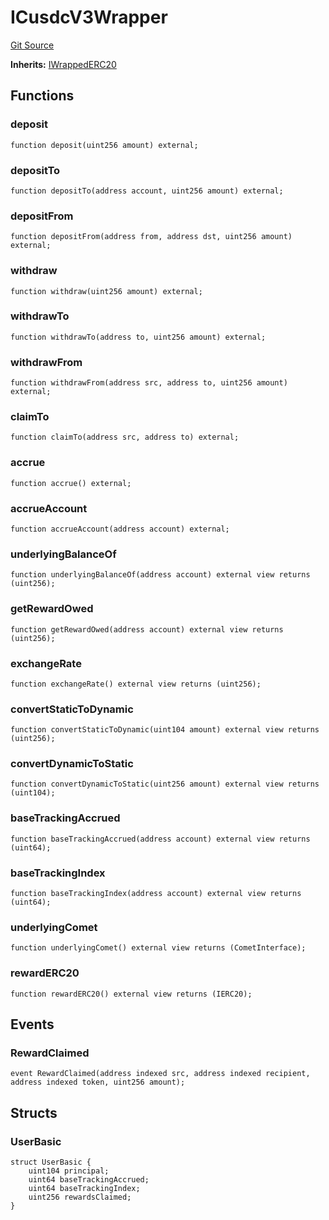 # ICusdcV3Wrapper
[Git Source](https://github.com/larrythecucumber321/protocol/blob/77d337b8595ba96d069ded321419b36a61984170/contracts/plugins/assets/compoundv3/ICusdcV3Wrapper.sol)

**Inherits:**
[IWrappedERC20](/contracts/plugins/assets/compoundv3/IWrappedERC20.sol/interface.IWrappedERC20.md)


## Functions
### deposit


```solidity
function deposit(uint256 amount) external;
```

### depositTo


```solidity
function depositTo(address account, uint256 amount) external;
```

### depositFrom


```solidity
function depositFrom(address from, address dst, uint256 amount) external;
```

### withdraw


```solidity
function withdraw(uint256 amount) external;
```

### withdrawTo


```solidity
function withdrawTo(address to, uint256 amount) external;
```

### withdrawFrom


```solidity
function withdrawFrom(address src, address to, uint256 amount) external;
```

### claimTo


```solidity
function claimTo(address src, address to) external;
```

### accrue


```solidity
function accrue() external;
```

### accrueAccount


```solidity
function accrueAccount(address account) external;
```

### underlyingBalanceOf


```solidity
function underlyingBalanceOf(address account) external view returns (uint256);
```

### getRewardOwed


```solidity
function getRewardOwed(address account) external view returns (uint256);
```

### exchangeRate


```solidity
function exchangeRate() external view returns (uint256);
```

### convertStaticToDynamic


```solidity
function convertStaticToDynamic(uint104 amount) external view returns (uint256);
```

### convertDynamicToStatic


```solidity
function convertDynamicToStatic(uint256 amount) external view returns (uint104);
```

### baseTrackingAccrued


```solidity
function baseTrackingAccrued(address account) external view returns (uint64);
```

### baseTrackingIndex


```solidity
function baseTrackingIndex(address account) external view returns (uint64);
```

### underlyingComet


```solidity
function underlyingComet() external view returns (CometInterface);
```

### rewardERC20


```solidity
function rewardERC20() external view returns (IERC20);
```

## Events
### RewardClaimed

```solidity
event RewardClaimed(address indexed src, address indexed recipient, address indexed token, uint256 amount);
```

## Structs
### UserBasic

```solidity
struct UserBasic {
    uint104 principal;
    uint64 baseTrackingAccrued;
    uint64 baseTrackingIndex;
    uint256 rewardsClaimed;
}
```

